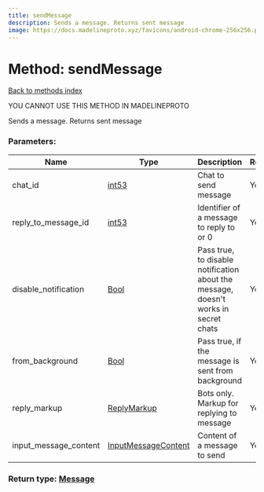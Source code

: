 ```yaml
---
title: sendMessage
description: Sends a message. Returns sent message
image: https://docs.madelineproto.xyz/favicons/android-chrome-256x256.png
---
```

# Method: sendMessage  
[Back to methods index](index.md)


YOU CANNOT USE THIS METHOD IN MADELINEPROTO


Sends a message. Returns sent message

### Parameters:

| Name     |    Type       | Description | Required |
|----------|---------------|-------------|----------|
|chat\_id|[int53](../types/int53.md) | Chat to send message | Yes|
|reply\_to\_message\_id|[int53](../types/int53.md) | Identifier of a message to reply to or 0 | Yes|
|disable\_notification|[Bool](../types/Bool.md) | Pass true, to disable notification about the message, doesn't works in secret chats | Yes|
|from\_background|[Bool](../types/Bool.md) | Pass true, if the message is sent from background | Yes|
|reply\_markup|[ReplyMarkup](../types/ReplyMarkup.md) | Bots only. Markup for replying to message | Yes|
|input\_message\_content|[InputMessageContent](../types/InputMessageContent.md) | Content of a message to send | Yes|


### Return type: [Message](../types/Message.md)

